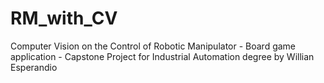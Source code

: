 # RM_with_CV
Computer Vision on the Control of Robotic Manipulator - Board game application - Capstone Project for Industrial Automation degree by Willian Esperandio
